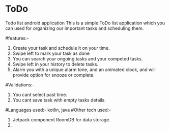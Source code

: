 # ToDo
Todo list android application
This is a simple ToDo list application which you can used for organizing our important tasks and 
scheduling them.

#features:- 
1) Create your task and schedule it on your time.
2) Swipe left to mark your task as done
3) You can search your ongoing tasks and your competed tasks.
4) Swipe left in your history to delete tasks.
5) Alarm you with a unique alarm tone, and an animated clock, and will provide option for snooze or complete.

#Validations:-
1) You cant select past time.
2) You cant save task with empty tasks details.

#Languages used:- kotlin, java
#Other tech used:-
1) Jetpack component RoomDB for data storage.
2) 
